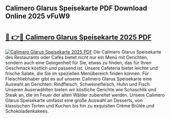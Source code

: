 ## Calimero Glarus Speisekarte PDF Download Online 2025 vFuW9

# <h2><a href="http://gcd9ya1.nevu.top/?p=Calimero+Glarus+Speisekarte">🔗 👉🔴 Calimero Glarus Speisekarte 2025 PDF</a></h2>

[![Calimero Glarus Speisekarte 2025 PDF](https://i.imgur.com/dBaPXMq.png)](http://gcd9ya1.nevu.top/?p=Calimero+Glarus+Speisekarte)
Die Calimero Glarus Speisekarte des Restaurants oder Cafés bietet nicht nur ein Menü mit Gerichten, sondern auch eine Gelegenheit für Sie, etwas zu finden, das für Ihren Geschmack köstlich und passend ist. Unsere Cafeteria bietet leichte und frische Salate, die Sie im speziellen Menübereich finden können. Für Fleischliebhaber gibt es auf unserer Calimero Glarus Speisekarte eine Auswahl an Gerichten: Rindfleisch, Schweinefleisch, Huhn und Fisch. Unseren Auserwählten bieten wir köstliche Gerichte wie Schaschlik und Steak an, die im Feuer der alten Wälder zubereitet werden. Unsere Calimero Glarus Speisekarte umfasst eine große Auswahl an Desserts, von klassischen Torten und Kuchen bis hin zu exquisiten Crème Brûlée und Schokoladenkakees.
